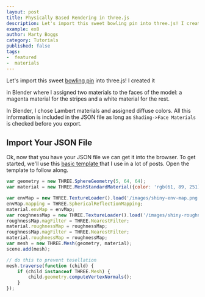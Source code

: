 ```yaml
---
layout: post
title: Physically Based Rendering in three.js
description: Let's import this sweet bowling pin into three.js! I created it in Blender where I assigned two materials to the faces of the model-- a magenta material for the stripes and a white material for the rest.
example: ex8
author: Marty Boggs
category: Tutorials
published: false
tags:
-  featured
-  materials
---
```


Let's import this sweet [bowling pin](/models/bowling-pin) into three.js! I created it
<!--more-->
in Blender where I assigned two materials to the faces of the model: a magenta material for the stripes and a white material for the rest.

In Blender, I chose Lambert materials and assigned diffuse colors. All this information is included in the JSON file as long as `Shading->Face Materials` is checked before you export.

## Import Your JSON File
Ok, now that you have your JSON file we can get it into the browser. To get started, we'll use this <a href="{{site.url}}/threejs-world-blank-template.html" download="threejs-world-{{page.example}}.html">basic template <i class="fa fa-download"></i></a> that I use in a lot of posts. Open the template to follow along.

```javascript
var geometry = new THREE.SphereGeometry(5, 64, 64);
var material = new THREE.MeshStandardMaterial({color: 'rgb(61, 89, 251)', roughness: 0.5});

var envMap = new THREE.TextureLoader().load('/images/shiny-env-map.png');
envMap.mapping = THREE.SphericalReflectionMapping;
material.envMap = envMap;
var roughnessMap = new THREE.TextureLoader().load('/images/shiny-roughness-map.png');
roughnessMap.magFilter = THREE.NearestFilter;
material.roughnessMap = roughnessMap;
roughnessMap.magFilter = THREE.NearestFilter;
material.roughnessMap = roughnessMap;
var mesh = new THREE.Mesh(geometry, material);
scene.add(mesh);
```

```javascript
// do this to prevent tesellation
mesh.traverse(function (child) {
	if (child instanceof THREE.Mesh) {
		child.geometry.computeVertexNormals();
	}
});
```


